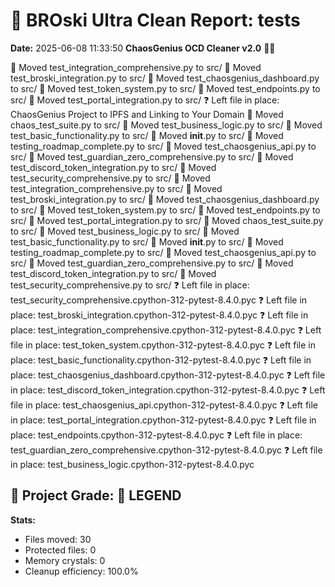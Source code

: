 # 🧹 BROski Ultra Clean Report: tests
**Date:** 2025-06-08 11:33:50
**ChaosGenius OCD Cleaner v2.0** 🧠💜

📁 Moved test_integration_comprehensive.py to src/
📁 Moved test_broski_integration.py to src/
📁 Moved test_chaosgenius_dashboard.py to src/
📁 Moved test_token_system.py to src/
📁 Moved test_endpoints.py to src/
📁 Moved test_portal_integration.py to src/
❓ Left file in place:  ChaosGenius Project to IPFS and Linking to Your Domain
📁 Moved chaos_test_suite.py to src/
📁 Moved test_business_logic.py to src/
📁 Moved test_basic_functionality.py to src/
📁 Moved __init__.py to src/
📁 Moved testing_roadmap_complete.py to src/
📁 Moved test_chaosgenius_api.py to src/
📁 Moved test_guardian_zero_comprehensive.py to src/
📁 Moved test_discord_token_integration.py to src/
📁 Moved test_security_comprehensive.py to src/
📁 Moved test_integration_comprehensive.py to src/
📁 Moved test_broski_integration.py to src/
📁 Moved test_chaosgenius_dashboard.py to src/
📁 Moved test_token_system.py to src/
📁 Moved test_endpoints.py to src/
📁 Moved test_portal_integration.py to src/
📁 Moved chaos_test_suite.py to src/
📁 Moved test_business_logic.py to src/
📁 Moved test_basic_functionality.py to src/
📁 Moved __init__.py to src/
📁 Moved testing_roadmap_complete.py to src/
📁 Moved test_chaosgenius_api.py to src/
📁 Moved test_guardian_zero_comprehensive.py to src/
📁 Moved test_discord_token_integration.py to src/
📁 Moved test_security_comprehensive.py to src/
❓ Left file in place: test_security_comprehensive.cpython-312-pytest-8.4.0.pyc
❓ Left file in place: test_broski_integration.cpython-312-pytest-8.4.0.pyc
❓ Left file in place: test_integration_comprehensive.cpython-312-pytest-8.4.0.pyc
❓ Left file in place: test_token_system.cpython-312-pytest-8.4.0.pyc
❓ Left file in place: test_basic_functionality.cpython-312-pytest-8.4.0.pyc
❓ Left file in place: test_chaosgenius_dashboard.cpython-312-pytest-8.4.0.pyc
❓ Left file in place: test_discord_token_integration.cpython-312-pytest-8.4.0.pyc
❓ Left file in place: test_chaosgenius_api.cpython-312-pytest-8.4.0.pyc
❓ Left file in place: test_portal_integration.cpython-312-pytest-8.4.0.pyc
❓ Left file in place: test_endpoints.cpython-312-pytest-8.4.0.pyc
❓ Left file in place: test_guardian_zero_comprehensive.cpython-312-pytest-8.4.0.pyc
❓ Left file in place: test_business_logic.cpython-312-pytest-8.4.0.pyc

## 🧠 Project Grade: 💯 LEGEND
**Stats:**
- Files moved: 30
- Protected files: 0
- Memory crystals: 0
- Cleanup efficiency: 100.0%